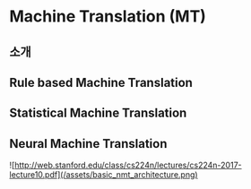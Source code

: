 # Machine Translation \(MT\)

## 소개

## Rule based Machine Translation

## Statistical Machine Translation

## Neural Machine Translation

![http://web.stanford.edu/class/cs224n/lectures/cs224n-2017-lecture10.pdf](/assets/basic_nmt_architecture.png)

